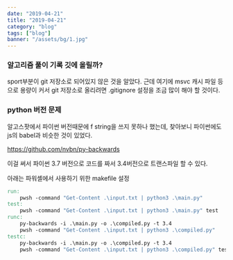```yaml
---
date: "2019-04-21"
title: "2019-04-21"
category: "blog"
tags: ["blog"]
banner: "/assets/bg/1.jpg"
---
```



### 알고리즘 풀이 기록 깃에 올릴까?

sport부분이 git 저장소로 되어있지 않은 것을 알았다. 근데 여기에 msvc 캐시 파일 등으로 용량이 커서 git 저장소로 올리려면 .gitignore 설정을 조금 많이 해야 할 것이다.

### python 버전 문제

알고스팟에서 파이썬 버전때문에 f string을 쓰지 못하나 했는데, 찾아보니 파이썬에도 js의 babel과 비슷한 것이 있었다.

https://github.com/nvbn/py-backwards

이걸 써서 파이썬 3.7 버전으로 코드를 짜서 3.4버전으로 트랜스파일 할 수 있다.

아래는 파워셸에서 사용하기 위한 makefile 설정

```makefile
run:
	pwsh -command "Get-Content .\input.txt | python3 .\main.py"
test:
	pwsh -command "Get-Content .\input.txt | python3 .\main.py" test
runc:
	py-backwards -i .\main.py -o .\compiled.py -t 3.4
	pwsh -command "Get-Content .\input.txt | python3 .\compiled.py"
testc:
	py-backwards -i .\main.py -o .\compiled.py -t 3.4
	pwsh -command "Get-Content .\input.txt | python3 .\compiled.py" test
```

